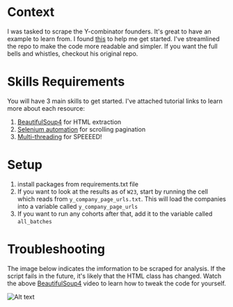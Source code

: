 # Context
I was tasked to scrape the Y-combinator founders. It's great to have an example to learn from. I found [this](https://github.com/dit-x/y-combinator-scraper) to help me get started. I've streamlined the repo to make the code more readable and simpler. If you want the full bells and whistles, checkout his original repo.
# Skills Requirements
You will have 3 main skills to get started. I've attached tutorial links to learn more about each resource:
1. [BeautifulSoup4](https://www.youtube.com/watch?v=gRLHr664tXA) for HTML extraction
2. [Selenium automation](https://www.youtube.com/watch?v=Xjv1sY630Uc) for scrolling pagination
3. [Multi-threading](https://www.youtube.com/watch?v=IEEhzQoKtQU) for SPEEEED!

# Setup
1. install packages from requirements.txt file
2. If you want to look at the results as of ```W23```, start by running the cell which reads from ```y_company_page_urls.txt```. This will load the companies into a variable called ```y_company_page_urls```
3. If you want to run any cohorts after that, add it to the variable called ```all_batches```

# Troubleshooting
The image below indicates the imformation to be scraped for analysis. If the script fails in the future, it's likely that the HTML class has changed. Watch the above [BeautifulSoup4](https://www.youtube.com/watch?v=gRLHr664tXA) video to learn how to tweak the code for yourself.

![Alt text](https://user-images.githubusercontent.com/55639062/161443204-ae7fc423-f1d3-4512-bb56-7bef85f3691e.png)